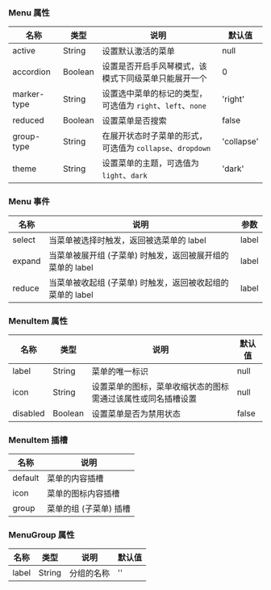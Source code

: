 ### Menu 属性

| 名称        | 类型    | 说明                                                       | 默认值     |
| ----------- | ------- | ---------------------------------------------------------- | ---------- |
| active      | String  | 设置默认激活的菜单                                         | null       |
| accordion   | Boolean | 设置是否开启手风琴模式，该模式下同级菜单只能展开一个       | 0          |
| marker-type | String  | 设置选中菜单的标记的类型，可选值为 `right`、`left`、`none` | 'right'    |
| reduced     | Boolean | 设置菜单是否搜索                                           | false      |
| group-type  | String  | 在展开状态时子菜单的形式，可选值为 `collapse`、`dropdown`  | 'collapse' |
| theme       | String  | 设置菜单的主题，可选值为 `light`、`dark`                   | 'dark'     |

### Menu 事件

| 名称      | 说明                                                       | 参数  |
| --------- | ---------------------------------------------------------- | ----- |
| select | 当菜单被选择时触发，返回被选菜单的 label                   | label |
| expand | 当菜单被展开组 (子菜单) 时触发，返回被展开组的菜单的 label | label |
| reduce | 当菜单被收起组 (子菜单) 时触发，返回被收起组的菜单的 label | label |

### MenuItem 属性

| 名称     | 类型    | 说明                                                         | 默认值 |
| -------- | ------- | ------------------------------------------------------------ | ------ |
| label    | String  | 菜单的唯一标识                                               | null   |
| icon     | String  | 设置菜单的图标，菜单收缩状态的图标需通过该属性或同名插槽设置 | null   |
| disabled | Boolean | 设置菜单是否为禁用状态                                       | false  |

### MenuItem 插槽

| 名称    | 说明                   |
| ------- | ---------------------- |
| default | 菜单的内容插槽         |
| icon    | 菜单的图标内容插槽     |
| group   | 菜单的组 (子菜单) 插槽 |

### MenuGroup 属性

| 名称  | 类型   | 说明       | 默认值 |
| ----- | ------ | ---------- | ------ |
| label | String | 分组的名称 | ''     |
